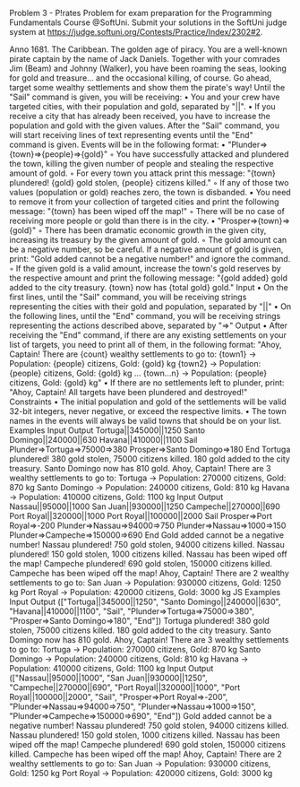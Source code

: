 Problem 3 - P!rates
Problem for exam preparation for the Programming Fundamentals Course @SoftUni.
Submit your solutions in the SoftUni judge system at https://judge.softuni.org/Contests/Practice/Index/2302#2.

Anno 1681. The Caribbean. The golden age of piracy. You are a well-known pirate captain by the name of Jack Daniels. Together with your comrades Jim (Beam) and Johnny (Walker), you have been roaming the seas, looking for gold and treasure… and the occasional killing, of course. Go ahead, target some wealthy settlements and show them the pirate's way!
Until the "Sail" command is given, you will be receiving:
    • You and your crew have targeted cities, with their population and gold, separated by "||".
    • If you receive a city that has already been received, you have to increase the population and gold with the given values.
After the "Sail" command, you will start receiving lines of text representing events until the "End" command is given. 
Events will be in the following format:
    • "Plunder=>{town}=>{people}=>{gold}"
        ◦ You have successfully attacked and plundered the town, killing the given number of people and stealing the respective amount of gold. 
        ◦ For every town you attack print this message: "{town} plundered! {gold} gold stolen, {people} citizens killed."
        ◦ If any of those two values (population or gold) reaches zero, the town is disbanded.
            ▪ You need to remove it from your collection of targeted cities and print the following message: "{town} has been wiped off the map!"
        ◦ There will be no case of receiving more people or gold than there is in the city.
    • "Prosper=>{town}=>{gold}"
        ◦ There has been dramatic economic growth in the given city, increasing its treasury by the given amount of gold.
        ◦ The gold amount can be a negative number, so be careful. If a negative amount of gold is given, print: "Gold added cannot be a negative number!" and ignore the command.
        ◦ If the given gold is a valid amount, increase the town's gold reserves by the respective amount and print the following message: 
"{gold added} gold added to the city treasury. {town} now has {total gold} gold."
Input
    • On the first lines, until the "Sail" command, you will be receiving strings representing the cities with their gold and population, separated by "||"
    • On the following lines, until the "End" command, you will be receiving strings representing the actions described above, separated by "=>"
Output
    • After receiving the "End" command, if there are any existing settlements on your list of targets, you need to print all of them, in the following format:
"Ahoy, Captain! There are {count} wealthy settlements to go to:
{town1} -> Population: {people} citizens, Gold: {gold} kg
{town2} -> Population: {people} citizens, Gold: {gold} kg
   …
{town…n} -> Population: {people} citizens, Gold: {gold} kg"
    • If there are no settlements left to plunder, print:
"Ahoy, Captain! All targets have been plundered and destroyed!"
Constraints
    • The initial population and gold of the settlements will be valid 32-bit integers, never negative, or exceed the respective limits.
    • The town names in the events will always be valid towns that should be on your list.
Examples
Input
Output
Tortuga||345000||1250
Santo Domingo||240000||630
Havana||410000||1100
Sail
Plunder=>Tortuga=>75000=>380
Prosper=>Santo Domingo=>180
End
Tortuga plundered! 380 gold stolen, 75000 citizens killed.
180 gold added to the city treasury. Santo Domingo now has 810 gold.
Ahoy, Captain! There are 3 wealthy settlements to go to:
Tortuga -> Population: 270000 citizens, Gold: 870 kg
Santo Domingo -> Population: 240000 citizens, Gold: 810 kg
Havana -> Population: 410000 citizens, Gold: 1100 kg
Input
Output
Nassau||95000||1000
San Juan||930000||1250
Campeche||270000||690
Port Royal||320000||1000
Port Royal||100000||2000
Sail
Prosper=>Port Royal=>-200
Plunder=>Nassau=>94000=>750
Plunder=>Nassau=>1000=>150
Plunder=>Campeche=>150000=>690
End
Gold added cannot be a negative number!
Nassau plundered! 750 gold stolen, 94000 citizens killed.
Nassau plundered! 150 gold stolen, 1000 citizens killed.
Nassau has been wiped off the map!
Campeche plundered! 690 gold stolen, 150000 citizens killed.
Campeche has been wiped off the map!
Ahoy, Captain! There are 2 wealthy settlements to go to:
San Juan -> Population: 930000 citizens, Gold: 1250 kg
Port Royal -> Population: 420000 citizens, Gold: 3000 kg
JS Examples
Input
Output
(["Tortuga||345000||1250",
"Santo Domingo||240000||630",
"Havana||410000||1100",
"Sail",
"Plunder=>Tortuga=>75000=>380",
"Prosper=>Santo Domingo=>180",
"End"])
Tortuga plundered! 380 gold stolen, 75000 citizens killed.
180 gold added to the city treasury. Santo Domingo now has 810 gold.
Ahoy, Captain! There are 3 wealthy settlements to go to:
Tortuga -> Population: 270000 citizens, Gold: 870 kg
Santo Domingo -> Population: 240000 citizens, Gold: 810 kg
Havana -> Population: 410000 citizens, Gold: 1100 kg
Input
Output
(["Nassau||95000||1000",
"San Juan||930000||1250",
"Campeche||270000||690",
"Port Royal||320000||1000",
"Port Royal||100000||2000",
"Sail",
"Prosper=>Port Royal=>-200",
"Plunder=>Nassau=>94000=>750",
"Plunder=>Nassau=>1000=>150",
"Plunder=>Campeche=>150000=>690",
"End"])
Gold added cannot be a negative number!
Nassau plundered! 750 gold stolen, 94000 citizens killed.
Nassau plundered! 150 gold stolen, 1000 citizens killed.
Nassau has been wiped off the map!
Campeche plundered! 690 gold stolen, 150000 citizens killed.
Campeche has been wiped off the map!
Ahoy, Captain! There are 2 wealthy settlements to go to:
San Juan -> Population: 930000 citizens, Gold: 1250 kg
Port Royal -> Population: 420000 citizens, Gold: 3000 kg


